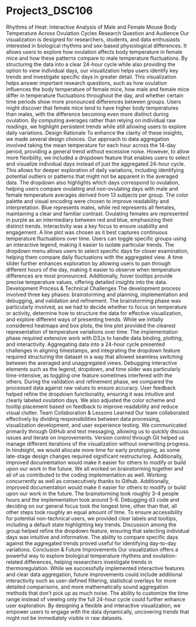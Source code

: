 # Project3_DSC106
Rhythms of Heat: Interactive Analysis of Male and Female Mouse Body Temperature Across Ovulation Cycles
Research Question and Audience
Our visualization is designed for researchers, students, and data enthusiasts interested in biological rhythms and sex-based physiological differences. It allows users to explore how ovulation affects body temperature in female mice and how these patterns compare to male temperature fluctuations. By structuring the data into a clear 24-hour cycle while also providing the option to view individual days, our visualization helps users identify key trends and investigate specific days in greater detail.
This visualization helps answer important research questions, such as how ovulation influences the body temperature of female mice, how male and female mice differ in temperature fluctuations throughout the day, and whether certain time periods show more pronounced differences between groups. Users might discover that female mice tend to have higher body temperatures than males, with the difference becoming even more distinct during ovulation. By computing averages rather than relying on individual raw readings, we highlight persistent trends while still allowing users to explore daily variations.
Design Rationale
To enhance the clarity of these insights, we made several design choices. Our approach to data aggregation involved taking the mean temperature for each hour across the 14-day period, providing a general trend without excessive noise. However, to allow more flexibility, we included a dropdown feature that enables users to select and visualize individual days instead of just the aggregated 24-hour cycle. This allows for deeper exploration of daily variations, including identifying potential outliers or patterns that might not be apparent in the averaged data. The dropdown also highlights which days correspond to ovulation, helping users compare ovulating and non-ovulating days with male and female temperature averages derived from 13 subjects per group.
The color palette and visual encoding were chosen to improve readability and interpretation. Blue represents males, while red represents all females, maintaining a clear and familiar contrast. Ovulating females are represented in purple as an intermediary between red and blue, emphasizing their distinct trends. Interactivity was a key focus to ensure usability and engagement. A line plot was chosen as it best captures continuous temperature fluctuations over time. Users can toggle specific groups using an interactive legend, making it easier to isolate particular trends. The dropdown menu allows users to select specific days for closer examination, helping them compare daily fluctuations with the aggregated view. A time slider further enhances exploration by allowing users to pan through different hours of the day, making it easier to observe when temperature differences are most pronounced. Additionally, hover tooltips provide precise temperature values, offering detailed insights into the data.
Development Process & Technical Challenges
The development process involved three key phases: brainstorming and planning, implementation and debugging, and validation and refinement. The brainstorming phase was particularly involved, as we had to decide whether to focus on temperature or activity, determine how to structure the data for effective visualization, and explore different ways of presenting trends. While we initially considered heatmaps and box plots, the line plot provided the clearest representation of temperature variations over time.
The implementation phase required extensive work with D3.js to handle data binding, plotting, and interactivity. Aggregating data into a 24-hour cycle presented challenges in aligning timestamps, and integrating the dropdown feature required structuring the dataset in a way that allowed seamless switching between the averaged and unaggregated views. Debugging interactive elements such as the legend, dropdown, and time slider was particularly time-intensive, as toggling one feature sometimes interfered with the others.
During the validation and refinement phase, we compared the processed data against raw values to ensure accuracy. User feedback helped refine the dropdown functionality, ensuring it was intuitive and clearly labeled ovulation days. We also adjusted the color scheme and tooltip placement based on feedback to improve readability and reduce visual clutter.
Team Collaboration & Lessons Learned
Our team collaborated effectively by dividing responsibilities between data processing, visualization development, and user experience testing. We communicated primarily through GitHub and text messaging, allowing us to quickly discuss issues and iterate on improvements. Version control through Git helped us manage different iterations of the visualization without overwriting progress. In hindsight, we would allocate more time for early prototyping, as some late-stage design changes required significant restructuring. Additionally, improved documentation would make it easier for others to modify or build upon our work in the future.
We all worked on brainstorming together and all of us contributed to the coding implementation as well. Working concurrently as well as consecutively thanks to Github. Additionally, improved documentation would make it easier for others to modify or build upon our work in the future. The brainstorming took roughly 3-4 people hours and the implementation took around 5-6. Debugging d3 code and deciding on our general focus took the longest time, other than that, all other steps took roughly an equal amount of time.
To ensure accessibility for potential non-technical users, we provided clear labels and tooltips, including a default state highlighting key trends. Discussion among the group helped refine the dropdown feature, ensuring that selecting individual days was intuitive and informative. The ability to compare specific days against the aggregated trends proved useful for identifying day-to-day variations.
Conclusion & Future Improvements
Our visualization offers a powerful way to explore biological temperature rhythms and ovulation-related differences, helping researchers investigate trends in thermoregulation. While we successfully implemented interactive features and clear data aggregation, future improvements could include additional interactivity such as user-defined filtering, statistical overlays for more detailed comparisons, and more mathematically sound aggregation methods that don't pick up as much noise. The ability to customize the time range instead of viewing only the full 24-hour cycle could further enhance user exploration. By designing a flexible and interactive visualization, we empower users to engage with the data dynamically, uncovering trends that might not be immediately visible in raw datasets.
